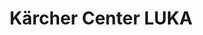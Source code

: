 ---
title: "Kärcher Center LUKA"
url: /ludwigshafen-am-rhein/kaercher-center-luka/
shop: Haushaltsgeräte
---